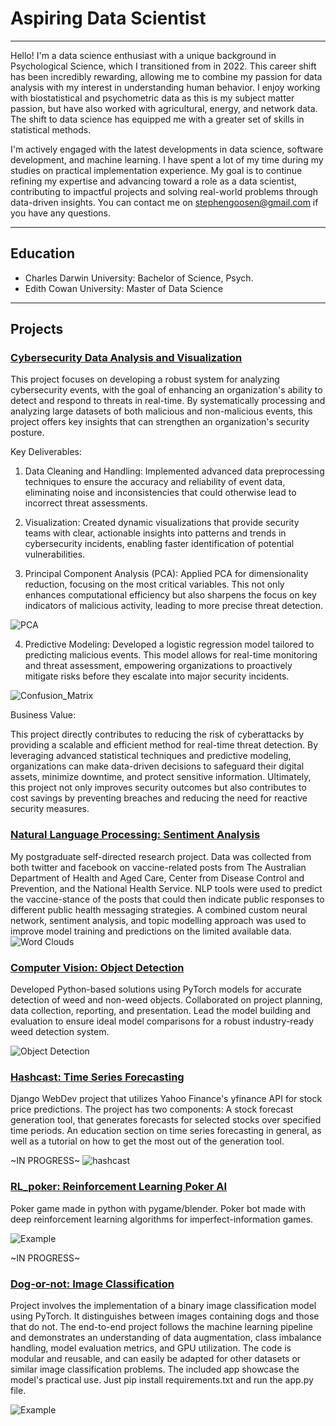 # Aspiring Data Scientist

---

Hello! I'm a data science enthusiast with a unique background in Psychological Science, which I transitioned from in 2022. This career shift has been incredibly rewarding, allowing me to combine my passion for data analysis with my interest in understanding human behavior. I enjoy working with biostatistical and psychometric data as this is my subject matter passion, but have also worked with agricultural, energy, and network data. The shift to data science has equipped me with a greater set of skills in statistical methods.

I'm actively engaged with the latest developments in data science, software development, and machine learning. I have spent a lot of my time during my studies on practical implementation experience. My goal is to continue refining my expertise and advancing toward a role as a data scientist, contributing to impactful projects and solving real-world problems through data-driven insights. You can contact me on stephengoosen@gmail.com if you have any questions. 

---

## Education
- Charles Darwin University: Bachelor of Science, Psych.
- Edith Cowan University: Master of Data Science

---

## Projects

### [Cybersecurity Data Analysis and Visualization](cybersecurity.html)
This project focuses on developing a robust system for analyzing cybersecurity events, with the goal of enhancing an organization's ability to detect and respond to threats in real-time. By systematically processing and analyzing large datasets of both malicious and non-malicious events, this project offers key insights that can strengthen an organization's security posture.

Key Deliverables:

1. Data Cleaning and Handling: Implemented advanced data preprocessing techniques to ensure the accuracy and reliability of event data, eliminating noise and inconsistencies that could otherwise lead to incorrect threat assessments.

2. Visualization: Created dynamic visualizations that provide security teams with clear, actionable insights into patterns and trends in cybersecurity incidents, enabling faster identification of potential vulnerabilities.

3. Principal Component Analysis (PCA): Applied PCA for dimensionality reduction, focusing on the most critical variables. This not only enhances computational efficiency but also sharpens the focus on key indicators of malicious activity, leading to more precise threat detection.

![PCA](/assets/img/PCA.png)

4. Predictive Modeling: Developed a logistic regression model tailored to predicting malicious events. This model allows for real-time monitoring and threat assessment, empowering organizations to proactively mitigate risks before they escalate into major security incidents.

![Confusion_Matrix](/assets/img/confusion_matrices.png)

Business Value:

This project directly contributes to reducing the risk of cyberattacks by providing a scalable and efficient method for real-time threat detection. By leveraging advanced statistical techniques and predictive modeling, organizations can make data-driven decisions to safeguard their digital assets, minimize downtime, and protect sensitive information. Ultimately, this project not only improves security outcomes but also contributes to cost savings by preventing breaches and reducing the need for reactive security measures.

### [Natural Language Processing: Sentiment Analysis](/assets/files/twitter.pdf)
My postgraduate self-directed research project. Data was collected from both twitter and facebook on vaccine-related posts from The Australian Department of Health and Aged Care, Center from Disease Control and Prevention, and the National Health Service. NLP tools were used to predict the vaccine-stance of the posts that could then indicate public responses to different public health messaging strategies. A combined custom neural network, sentiment analysis, and topic modelling approach was used to improve model training and predictions on the limited available data.
![Word Clouds](/assets/img/word_clouds.png)

### [Computer Vision: Object Detection](/assets/files/computer_vision.pdf)
Developed Python-based solutions using PyTorch models for accurate detection of weed and non-weed objects. Collaborated on project planning, data collection, reporting, and presentation. Lead the model building and evaluation to ensure ideal model comparisons for a robust industry-ready weed detection system. 

![Object Detection](/assets/img/computer_vision.jpg)

### [Hashcast: Time Series Forecasting](https://github.com/StephenGoosen/hashcast)
Django WebDev project that utilizes Yahoo Finance's yfinance API for stock price predictions. The project has two components: A stock forecast generation tool, that generates forecasts for selected stocks over specified time periods. An education section on time series forecasting in general, as well as a tutorial on how to get the most out of the generation tool.

~IN PROGRESS~
![hashcast](/assets/img/hashcast_new.png)

### [RL_poker: Reinforcement Learning Poker AI](https://github.com/StephenGoosen/RL_poker)
Poker game made in python with pygame/blender. Poker bot made with deep reinforcement learning algorithms for imperfect-information games. 

![Example](/assets/img/poker.png)

~IN PROGRESS~

### [Dog-or-not: Image Classification](https://github.com/StephenGoosen/dog-or-not)
Project involves the implementation of a binary image classification model using PyTorch. It distinguishes between images containing dogs and those that do not. The end-to-end project follows the machine learning pipeline and demonstrates an understanding of data augmentation, class imbalance handling, model evaluation metrics, and GPU utilization. The code is modular and reusable, and can easily be adapted for other datasets or similar image classification problems. The included app showcase the model's practical use. Just pip install requirements.txt and run the app.py file.

![Example](/assets/img/Example.png)



